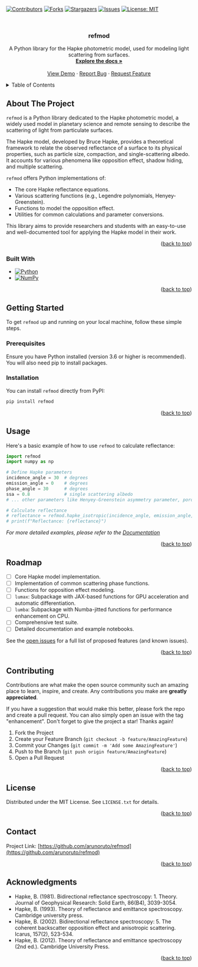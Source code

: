 <!-- Improved compatibility of back to top link: See: https://github.com/othneildrew/Best-README-Template/pull/73 -->

<a id="readme-top"></a>

<!-- PROJECT SHIELDS -->

[![Contributors][contributors-shield]][contributors-url]
[![Forks][forks-shield]][forks-url]
[![Stargazers][stars-shield]][stars-url]
[![Issues][issues-shield]][issues-url]
[![License: MIT][license-shield]][license-url]

<!-- PROJECT LOGO -->
<br />
<div align="center">
  <a href="https://github.com/arunoruto/refmod"> <!-- TODO: Replace with actual link -->
    <!-- <img src="images/logo.png" alt="Logo" width="80" height="80"> TODO: Add logo if available -->
  </a>

  <h3 align="center">refmod</h3>

  <p align="center">
    A Python library for the Hapke photometric model, used for modeling light scattering from surfaces.
    <br />
    <a href="https://github.com/arunoruto/refmod"><strong>Explore the docs »</strong></a> <!-- TODO: Replace with actual link -->
    <br />
    <br />
    <a href="https://github.com/arunoruto/refmod">View Demo</a> <!-- TODO: Replace with actual link -->
    &middot;
    <a href="https://github.com/arunoruto/refmod/issues/new?labels=bug&template=bug-report---.md">Report Bug</a> <!-- TODO: Replace with actual link -->
    &middot;
    <a href="https://github.com/arunoruto/refmod/issues/new?labels=enhancement&template=feature-request---.md">Request Feature</a> <!-- TODO: Replace with actual link -->
  </p>
</div>

<!-- TABLE OF CONTENTS -->
<details>
  <summary>Table of Contents</summary>
  <ol>
    <li>
      <a href="#about-the-project">About The Project</a>
      <ul>
        <li><a href="#built-with">Built With</a></li>
      </ul>
    </li>
    <li>
      <a href="#getting-started">Getting Started</a>
      <ul>
        <li><a href="#prerequisites">Prerequisites</a></li>
        <li><a href="#installation">Installation</a></li>
      </ul>
    </li>
    <li><a href="#usage">Usage</a></li>
    <li><a href="#roadmap">Roadmap</a></li>
    <li><a href="#contributing">Contributing</a></li>
    <li><a href="#license">License</a></li>
    <li><a href="#contact">Contact</a></li>
    <li><a href="#acknowledgments">Acknowledgments</a></li>
  </ol>
</details>

<!-- ABOUT THE PROJECT -->

## About The Project

<!-- TODO: Add screenshot if available -->
<!-- [![Product Name Screen Shot][product-screenshot]](https://example.com) -->

`refmod` is a Python library dedicated to the Hapke photometric model, a widely used model in planetary science and remote sensing to describe the scattering of light from particulate surfaces.

The Hapke model, developed by Bruce Hapke, provides a theoretical framework to relate the observed reflectance of a surface to its physical properties, such as particle size, compaction, and single-scattering albedo. It accounts for various phenomena like opposition effect, shadow hiding, and multiple scattering.

`refmod` offers Python implementations of:

- The core Hapke reflectance equations.
- Various scattering functions (e.g., Legendre polynomials, Henyey-Greenstein).
- Functions to model the opposition effect.
- Utilities for common calculations and parameter conversions.

This library aims to provide researchers and students with an easy-to-use and well-documented tool for applying the Hapke model in their work.

<p align="right">(<a href="#readme-top">back to top</a>)</p>

### Built With

- [![Python][Python.org]][Python-url]
- [![NumPy][Numpy.org]][Numpy-url]

<p align="right">(<a href="#readme-top">back to top</a>)</p>

<!-- GETTING STARTED -->

## Getting Started

To get `refmod` up and running on your local machine, follow these simple steps.

### Prerequisites

Ensure you have Python installed (version 3.6 or higher is recommended). You will also need pip to install packages.

### Installation

You can install `refmod` directly from PyPI:

```sh
pip install refmod
```

<!-- TODO: Update installation instructions if it's not on PyPI or has other dependencies -->

<p align="right">(<a href="#readme-top">back to top</a>)</p>

<!-- USAGE EXAMPLES -->

## Usage

Here's a basic example of how to use `refmod` to calculate reflectance:

```python
import refmod
import numpy as np

# Define Hapke parameters
incidence_angle = 30  # degrees
emission_angle = 0    # degrees
phase_angle = 30      # degrees
ssa = 0.8             # single scattering albedo
# ... other parameters like Henyey-Greenstein asymmetry parameter, porosity, etc.

# Calculate reflectance
# reflectance = refmod.hapke_isotropic(incidence_angle, emission_angle, phase_angle, ssa) # Example function
# print(f"Reflectance: {reflectance}")
```

_For more detailed examples, please refer to the [Documentation](https://arunoruto.github.io/refmod/)_ <!-- TODO: Replace with actual documentation link -->

<p align="right">(<a href="#readme-top">back to top</a>)</p>

<!-- ROADMAP -->

## Roadmap

- [ ] Core Hapke model implementation.
- [ ] Implementation of common scattering phase functions.
- [ ] Functions for opposition effect modeling.
- [ ] `lumax`: Subpackage with JAX-based functions for GPU acceleration and automatic differentiation.
- [ ] `lumba`: Subpackage with Numba-jitted functions for performance enhancement on CPU.
- [ ] Comprehensive test suite.
- [ ] Detailed documentation and example notebooks.

See the [open issues](https://github.com/arunoruto/refmod/issues) for a full list of proposed features (and known issues). <!-- TODO: Replace with actual link -->

<p align="right">(<a href="#readme-top">back to top</a>)</p>

<!-- CONTRIBUTING -->

## Contributing

Contributions are what make the open source community such an amazing place to learn, inspire, and create. Any contributions you make are **greatly appreciated**.

If you have a suggestion that would make this better, please fork the repo and create a pull request. You can also simply open an issue with the tag "enhancement".
Don't forget to give the project a star! Thanks again!

1. Fork the Project
2. Create your Feature Branch (`git checkout -b feature/AmazingFeature`)
3. Commit your Changes (`git commit -m 'Add some AmazingFeature'`)
4. Push to the Branch (`git push origin feature/AmazingFeature`)
5. Open a Pull Request

<p align="right">(<a href="#readme-top">back to top</a>)</p>

<!-- LICENSE -->

## License

Distributed under the MIT License. See `LICENSE.txt` for details.

<!-- TODO: Create a LICENSE.txt file with the Unlicense text if it doesn't exist -->

<p align="right">(<a href="#readme-top">back to top</a>)</p>

<!-- CONTACT -->

## Contact

Project Link: [https://github.com/arunoruto/refmod](https://github.com/arunoruto/refmod) <!-- TODO: Replace with actual link -->

<p align="right">(<a href="#readme-top">back to top</a>)</p>

<!-- ACKNOWLEDGMENTS -->

## Acknowledgments

- Hapke, B. (1981). Bidirectional reflectance spectroscopy: 1. Theory. Journal of Geophysical Research: Solid Earth, 86(B4), 3039-3054.
- Hapke, B. (1993). Theory of reflectance and emittance spectroscopy. Cambridge university press.
- Hapke, B. (2002). Bidirectional reflectance spectroscopy: 5. The coherent backscatter opposition effect and anisotropic scattering. Icarus, 157(2), 523-534.
- Hapke, B. (2012). Theory of reflectance and emittance spectroscopy (2nd ed.). Cambridge University Press.

<p align="right">(<a href="#readme-top">back to top</a>)</p>

<!-- MARKDOWN LINKS & IMAGES -->
<!-- TODO: Update these links and add new ones as needed -->

[contributors-shield]: https://img.shields.io/github/contributors/arunoruto/refmod.svg?style=for-the-badge
[contributors-url]: https://github.com/arunoruto/refmod/graphs/contributors
[forks-shield]: https://img.shields.io/github/forks/arunoruto/refmod.svg?style=for-the-badge
[forks-url]: https://github.com/arunoruto/refmod/network/members
[stars-shield]: https://img.shields.io/github/stars/arunoruto/refmod.svg?style=for-the-badge
[stars-url]: https://github.com/arunoruto/refmod/stargazers
[issues-shield]: https://img.shields.io/github/issues/arunoruto/refmod.svg?style=for-the-badge
[issues-url]: https://github.com/arunoruto/refmod/issues
[license-shield]: https://img.shields.io/badge/License-MIT-yellow.svg
[license-url]: https://github.com/arunoruto/refmod/blob/master/LICENSE
[Python.org]: https://img.shields.io/badge/Python-3776AB?style=for-the-badge&logo=python&logoColor=white
[Python-url]: https://www.python.org/
[Numpy.org]: https://img.shields.io/badge/Numpy-013243?style=for-the-badge&logo=numpy&logoColor=white
[Numpy-url]: https://numpy.org/

<!-- [product-screenshot]: images/screenshot.png -->
